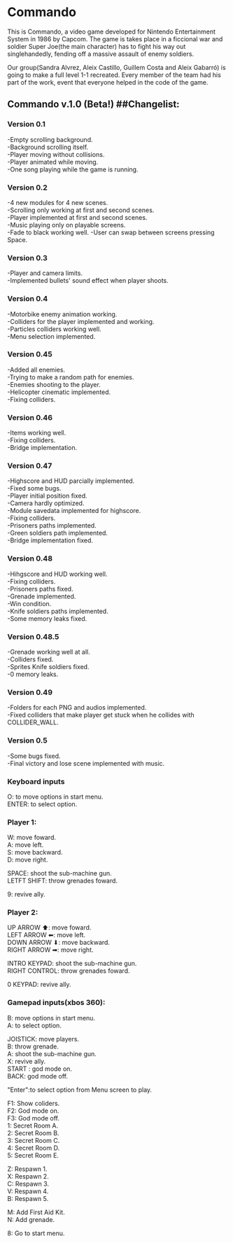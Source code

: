
# Commando

This is Commando, a video game developed for Nintendo Entertainment System in 1986 by Capcom.
The game is takes place in a ficcional war and soldier Super Joe(the main character) has to fight
his way out singlehandedly, fending off a massive assault of enemy soldiers.

Our group(Sandra Alvrez, Aleix Castillo, Guillem Costa and Aleix Gabarró) is going to make a full level 1-1 recreated.
Every member of the team had his part of the work, event that everyone helped in the code of the game.

## Commando v.1.0 (Beta!) ##Changelist:
### Version 0.1
-Empty scrolling background.<br>
-Background scrolling itself.<br>
-Player moving without collisions.<br>
-Player animated while moving.<br>
-One song playing while the game is running.

### Version 0.2
-4 new modules for 4 new scenes.<br>
-Scrolling only working at first and second scenes.<br>
-Player implemented at first and second scenes.<br>
-Music playing only on playable screens.<br>
-Fade to black working well.
-User can swap between screens pressing Space.<br>

### Version 0.3
-Player and camera limits.<br>
-Implemented bullets' sound effect when player shoots.

### Version 0.4
-Motorbike enemy animation working.<br>
-Colliders for the player implemented and working.<br>
-Particles colliders working well.<br>
-Menu selection implemented.

### Version 0.45
-Added all enemies.<br>
-Trying to make a random path for enemies.<br>
-Enemies shooting to the player.<br>
-Helicopter cinematic implemented.<br>
-Fixing colliders.

### Version 0.46
-Items working well.<br>
-Fixing colliders.<br>
-Bridge implementation.<br>

### Version 0.47
-Highscore and HUD parcially implemented.<br>
-Fixed some bugs.<br>
-Player initial position fixed.<br>
-Camera hardly optimized.<br>
-Module savedata implemented for highscore.<br>
-Fixing colliders.<br>
-Prisoners paths implemented.<br>
-Green soldiers path implemented.<br>
-Bridge implementation fixed.

### Version 0.48
-Hihgscore and HUD working well.<br>
-Fixing colliders.<br>
-Prisoners paths fixed.<br>
-Grenade implemented.<br>
-Win condition.<br>
-Knife soldiers paths implemented.<br>
-Some memory leaks fixed.

### Version 0.48.5
-Grenade working well at all.<br>
-Colliders fixed.<br>
-Sprites Knife soldiers fixed.<br>
-0 memory leaks.

### Version 0.49
-Folders for each PNG and audios implemented.<br>
-Fixed colliders that make player get stuck when he collides with COLLIDER_WALL.

### Version 0.5
-Some bugs fixed.<br>
-Final victory and lose scene implemented with music.





### Keyboard inputs

O: to move options in start menu.<br>
ENTER: to select option.

### Player 1:

W: move foward.<br>
A: move left.<br>
S: move backward.<br>
D: move right.<br>

SPACE: shoot the sub-machine gun.<br>
LETFT SHIFT: throw grenades foward.<br>

9: revive ally.


### Player 2:

UP ARROW ⬆: move foward.<br>
LEFT ARROW ⬅: move left.<br>
DOWN ARROW ⬇: move backward.<br>
RIGHT ARROW ➡: move right.<br>

INTRO KEYPAD: shoot the sub-machine gun.<br>
RIGHT CONTROL: throw grenades foward.<br>

0 KEYPAD: revive ally.



### Gamepad inputs(xbos 360):

B: move options in start menu.<br>
A: to select option.<br>

JOISTICK: move players.<br>
B: throw grenade.<br>
A: shoot the sub-machine gun.<br>
X: revive ally.<br>
START : god mode on.<br>
BACK: god mode off.<br>

"Enter":to select option from Menu screen to play.

F1: Show coliders.<br>
F2: God mode on.<br>
F3: God mode off.<br>
1: Secret Room A.<br>
2: Secret Room B.<br>
3: Secret Room C.<br>
4: Secret Room D.<br>
5: Secret Room E.<br>

Z: Respawn 1.<br>
X: Respawn 2.<br>
C: Respawn 3.<br>
V: Respawn 4.<br>
B: Respawn 5.<br>

M: Add First Aid Kit.<br>
N: Add grenade.

8: Go to start menu.

